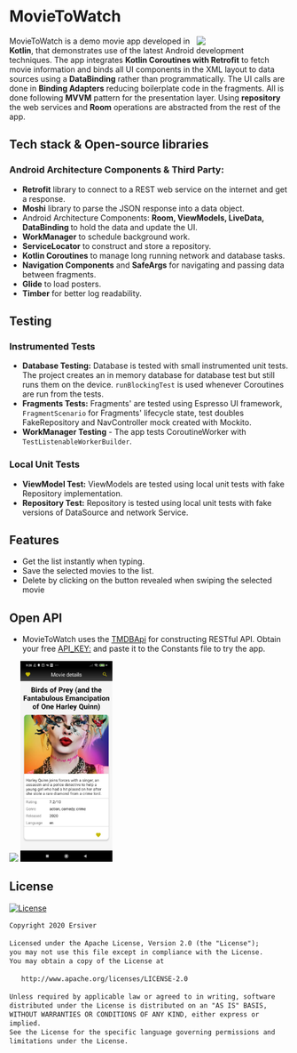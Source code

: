 # MovieToWatch
<img align="right" src="/previews/preview_1.gif" width="33%"/>
MovieToWatch is a demo movie app developed in <b>Kotlin</b>, that demonstrates use of the latest Android development techniques. The app integrates <b>Kotlin Coroutines with Retrofit</b> to fetch movie information and binds all UI components in the XML layout to data sources using a <b>DataBinding</b> rather than programmatically. The UI calls are done in <b>Binding Adapters</b> reducing boilerplate code in the fragments. All is done following <b>MVVM</b> pattern for the presentation layer. Using <b>repository</b> the web services and <b>Room</b> operations are abstracted from the rest of the app.  


## Tech stack & Open-source libraries
### Android Architecture Components & Third Party:

+ <b>Retrofit</b> library to connect to a REST web service on the internet and get a response.
+ <b>Moshi</b> library to parse the JSON response into a data object.
+ Android Architecture Components: <b>Room, ViewModels, LiveData, DataBinding </b> to hold the data and update the UI. 
+ <b>WorkManager</b> to schedule background work.
+ <b>ServiceLocator</b> to construct and store a repository.
+ <b>Kotlin Coroutines</b> to manage long running network and database tasks.
+ <b>Navigation Components</b> and <b>SafeArgs</b> for navigating and passing data between fragments.
+ <b>Glide</b> to load posters.
+ <b>Timber</b> for better log readability.

## Testing  
### Instrumented Tests
+ <b>Database Testing:</b>
Database is tested with small instrumented unit tests. The project creates an in memory database for database test but still runs them on the device. ```runBlockingTest``` is used whenever Coroutines are run from the tests.
+ <b>Fragments Tests:</b>
Fragments' are tested using Espresso UI framework, ```FragmentScenario``` for Fragments' lifecycle state, test doubles FakeRepository and NavController mock created with Mockito. 
+ <b>WorkManager Testing</b> - The app tests CoroutineWorker with ```TestListenableWorkerBuilder```.

### Local Unit Tests
+ <b>ViewModel Test:</b>
ViewModels are tested using local unit tests with fake Repository implementation.
+ <b> Repository Test:</b>
Repository is tested using local unit tests with fake versions of DataSource and network Service.


## Features
+ Get the list instantly when typing.
+ Save the selected movies to the list.
+ Delete by clicking on the button revealed when swiping the selected movie


## Open API
+ MovieToWatch uses the [TMDBApi](https://www.themoviedb.org/signup) for constructing RESTful API. Obtain your free [API_KEY:](https://www.themoviedb.org/signup) and paste it to the Constants file to try the app.

<img src="/previews/preview_2.gif" width="33%"/>  <img src="/previews/screen_1.jpg" width="33%"/>

## License

[![License](https://img.shields.io/badge/license-Apache%202-4EB1BA.svg?style=flat-square)](https://www.apache.org/licenses/LICENSE-2.0.html)

```
Copyright 2020 Ersiver

Licensed under the Apache License, Version 2.0 (the "License");
you may not use this file except in compliance with the License.
You may obtain a copy of the License at

   http://www.apache.org/licenses/LICENSE-2.0

Unless required by applicable law or agreed to in writing, software
distributed under the License is distributed on an "AS IS" BASIS,
WITHOUT WARRANTIES OR CONDITIONS OF ANY KIND, either express or implied.
See the License for the specific language governing permissions and
limitations under the License.




